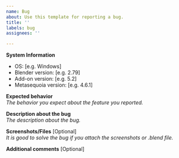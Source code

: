```yaml
---
name: Bug
about: Use this template for reporting a bug.
title: ''
labels: bug
assignees: ''

---
```


**System Information**
  
* OS: [e.g. Windows]
* Blender version: [e.g. 2.79]
* Add-on version: [e.g. 5.2]
* Metasequoia version: [e.g. 4.6.1]


**Expected behavior**  
*The behavior you expect about the feature you reported.*


**Description about the bug**  
*The description about the bug.*


**Screenshots/Files** [Optional]  
*It is good to solve the bug if you attach the screenshots or .blend file.*


**Additional comments** [Optional]
